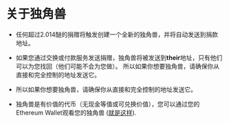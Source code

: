 # 关于独角兽

+ 任何超过2.014醚的捐赠将触发创建一个全新的独角兽，并将自动发送到捐款地址。

+ 如果您通过交换或付款服务发送捐赠，独角兽将被发送到**their**地址，只有他们可以为您找回（他们可能不会为您做）。  所以如果你想要独角兽，请确保你从直接和完全控制的地址发送它。

+ 所以如果你想要独角兽，请确保你从直接和完全控制的地址发送它。

+ 独角兽是有价值的代币（无现金等值或可兑换价值），您可以通过您的Ethereum Wallet观看您的独角兽 ([就是这样](#watch)).
